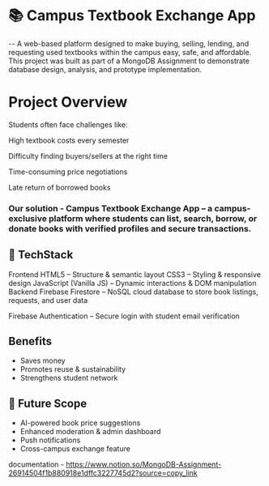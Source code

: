 # 📚 Campus Textbook Exchange App
--
A web-based platform designed to make buying, selling, lending, and requesting used textbooks within the campus easy, safe, and affordable.
This project was built as part of a MongoDB Assignment to demonstrate database design, analysis, and prototype implementation.

# Project Overview
Students often face challenges like:

High textbook costs every semester

Difficulty finding buyers/sellers at the right time

Time-consuming price negotiations

Late return of borrowed books

### Our solution - Campus Textbook Exchange App – a campus-exclusive platform where students can list, search, borrow, or donate books with verified profiles and secure transactions.

## 🧰 TechStack 
Frontend
HTML5 – Structure & semantic layout
CSS3 – Styling & responsive design
JavaScript (Vanilla JS) – Dynamic interactions & DOM manipulation
Backend
Firebase Firestore – NoSQL cloud database to store book listings, requests, and user data

Firebase Authentication – Secure login with student email verification

## Benefits
- Saves money  
- Promotes reuse & sustainability  
- Strengthens student network

## 🚀 Future Scope

- AI-powered book price suggestions  
- Enhanced moderation & admin dashboard  
- Push notifications  
- Cross-campus exchange feature
  
documentation -
https://www.notion.so/MongoDB-Assignment-26914504f1b880918e1dffc3227745d2?source=copy_link
